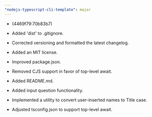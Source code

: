 ```yaml
---
"nodejs-typescript-cli-template": major
---
```


- (4469f79:70b83b7)

- Added 'dist' to .gitignore.
- Corrected versioning and formatted the latest changelog.
- Added an MIT license.
- Improved package.json.
- Removed CJS support in favor of top-level await.
- Added README.md.
- Added input question functionality.
- Implemented a utility to convert user-inserted names to Title case.
- Adjusted tsconfig.json to support top-level await.
